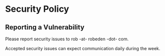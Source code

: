 # Security Policy

## Reporting a Vulnerability

Please report security issues to rob -at- robeden -dot- com.

Accepted security issues can expect communication daily during the week.
